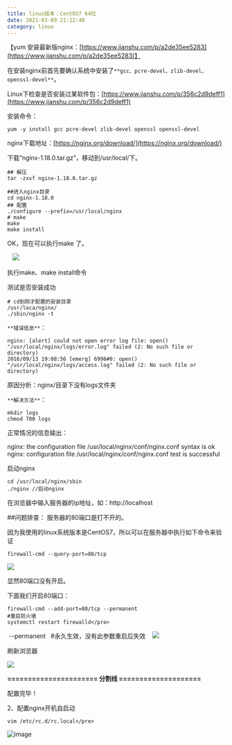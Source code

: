 ```yaml
---
title: linux版本：CentOS7 64位
date: 2021-03-09 21:12:40
category: linux
---
```


【yum 安装最新版nginx：[https://www.jianshu.com/p/a2de35ee5283](https://www.jianshu.com/p/a2de35ee5283)】

在安装nginx前首先要确认系统中安装了`**gcc、pcre-devel、zlib-devel、openssl-devel**`。

Linux下检查是否安装过某软件包：[https://www.jianshu.com/p/356c2d9deff1](https://www.jianshu.com/p/356c2d9deff1)

安装命令：

```
yum -y install gcc pcre-devel zlib-devel openssl openssl-devel
```

nginx下载地址：[https://nginx.org/download/](https://nginx.org/download/)

下载“nginx-1.18.0.tar.gz”，移动到/usr/local/下。

```
## 解压
tar -zxvf nginx-1.18.0.tar.gz

##进入nginx目录
cd nginx-1.18.0
## 配置
./configure --prefix=/usr/local/nginx
# make
make
make install
```

OK，现在可以执行make 了。 

   ![](https://upload-images.jianshu.io/upload_images/10024246-e43e02b3dca9408f.png?imageMogr2/auto-orient/strip%7CimageView2/2/w/1240)

执行make、make install命令

测试是否安装成功

```
# cd到刚才配置的安装目录
/usr/loca/nginx/
./sbin/nginx -t
```

`**错误信息**`：
```
nginx: [alert] could not open error log file: open() "/usr/local/nginx/logs/error.log" failed (2: No such file or directory)
2016/09/13 19:08:56 [emerg] 6996#0: open() "/usr/local/nginx/logs/access.log" failed (2: No such file or directory)
```
原因分析：nginx/目录下没有logs文件夹

`**解决方法**`：

```
mkdir logs
chmod 700 logs
```

正常情况的信息输出：

nginx: the configuration file /usr/local/nginx/conf/nginx.conf syntax is ok
nginx: configuration file /usr/local/nginx/conf/nginx.conf test is successful

启动nginx 

```
cd /usr/local/nginx/sbin
./nginx //启动nginx
```

在浏览器中输入服务器的ip地址，如：http://localhost

##问题排查：
服务器的80端口是打不开的。

因为我使用的linux系统版本是CentOS7，所以可以在服务器中执行如下命令来验证

```
firewall-cmd --query-port=80/tcp
```
![](https://upload-images.jianshu.io/upload_images/10024246-fd24ff6c7af0da76.png?imageMogr2/auto-orient/strip%7CimageView2/2/w/1240)


显然80端口没有开启。

下面我们开启80端口：

```
firewall-cmd --add-port=80/tcp --permanent
#重启防火墙
systemctl restart firewalld</pre>

```
 --permanent   #永久生效，没有此参数重启后失效
   ![](https://upload-images.jianshu.io/upload_images/10024246-ac48aec75fe6b5c3.png?imageMogr2/auto-orient/strip%7CimageView2/2/w/1240)

刷新浏览器

![](https://upload-images.jianshu.io/upload_images/10024246-3209134f65b0a8f5.png?imageMogr2/auto-orient/strip%7CimageView2/2/w/1240)


**====================== 分割线 ====================**

配置完毕！

2、配置nginx开机自启动

```
vim /etc/rc.d/rc.local</pre>
```
![image](https://upload-images.jianshu.io/upload_images/10024246-475fc49e832b0290.png?imageMogr2/auto-orient/strip%7CimageView2/2/w/1240)
